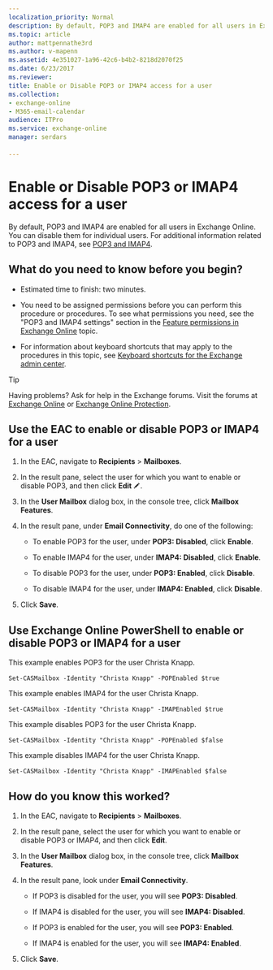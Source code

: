 ```yaml
---
localization_priority: Normal
description: By default, POP3 and IMAP4 are enabled for all users in Exchange Online. You can disable them for individual users. For additional information related to POP3 and IMAP4, see POP3 and IMAP4.
ms.topic: article
author: mattpennathe3rd
ms.author: v-mapenn
ms.assetid: 4e351027-1a96-42c6-b4b2-8218d2070f25
ms.date: 6/23/2017
ms.reviewer: 
title: Enable or Disable POP3 or IMAP4 access for a user
ms.collection: 
- exchange-online
- M365-email-calendar
audience: ITPro
ms.service: exchange-online
manager: serdars

---
```


# Enable or Disable POP3 or IMAP4 access for a user

By default, POP3 and IMAP4 are enabled for all users in Exchange Online. You can disable them for individual users. For additional information related to POP3 and IMAP4, see [POP3 and IMAP4](pop3-and-imap4.md).

## What do you need to know before you begin?

- Estimated time to finish: two minutes.

- You need to be assigned permissions before you can perform this procedure or procedures. To see what permissions you need, see the "POP3 and IMAP4 settings" section in the [Feature permissions in Exchange Online](../../permissions-exo/feature-permissions.md) topic.

- For information about keyboard shortcuts that may apply to the procedures in this topic, see [Keyboard shortcuts for the Exchange admin center](../../accessibility/keyboard-shortcuts-in-admin-center.md).

> [!TIP]
> Having problems? Ask for help in the Exchange forums. Visit the forums at [Exchange Online](https://go.microsoft.com/fwlink/p/?linkId=267542) or [Exchange Online Protection](https://go.microsoft.com/fwlink/p/?linkId=285351).

## Use the EAC to enable or disable POP3 or IMAP4 for a user

1. In the EAC, navigate to **Recipients** \> **Mailboxes**.

2. In the result pane, select the user for which you want to enable or disable POP3, and then click **Edit** ![Edit icon](../../media/ITPro_EAC_EditIcon.gif).

3. In the **User Mailbox** dialog box, in the console tree, click **Mailbox Features**.

4. In the result pane, under **Email Connectivity**, do one of the following:

   - To enable POP3 for the user, under **POP3: Disabled**, click **Enable**.

   - To enable IMAP4 for the user, under **IMAP4: Disabled**, click **Enable**.

   - To disable POP3 for the user, under **POP3: Enabled**, click **Disable**.

   - To disable IMAP4 for the user, under **IMAP4: Enabled**, click **Disable**.

5. Click **Save**.

## Use Exchange Online PowerShell to enable or disable POP3 or IMAP4 for a user

This example enables POP3 for the user Christa Knapp.

```
Set-CASMailbox -Identity "Christa Knapp" -POPEnabled $true
```

This example enables IMAP4 for the user Christa Knapp.

```
Set-CASMailbox -Identity "Christa Knapp" -IMAPEnabled $true
```

This example disables POP3 for the user Christa Knapp.

```
Set-CASMailbox -Identity "Christa Knapp" -POPEnabled $false
```

This example disables IMAP4 for the user Christa Knapp.

```
Set-CASMailbox -Identity "Christa Knapp" -IMAPEnabled $false
```

## How do you know this worked?

1. In the EAC, navigate to **Recipients** \> **Mailboxes**.

2. In the result pane, select the user for which you want to enable or disable POP3 or IMAP4, and then click **Edit**.

3. In the **User Mailbox** dialog box, in the console tree, click **Mailbox Features**.

4. In the result pane, look under **Email Connectivity**.

   - If POP3 is disabled for the user, you will see **POP3: Disabled**.

   - If IMAP4 is disabled for the user, you will see **IMAP4: Disabled**.

   - If POP3 is enabled for the user, you will see **POP3: Enabled**.

   - If IMAP4 is enabled for the user, you will see **IMAP4: Enabled**.

5. Click **Save**.
